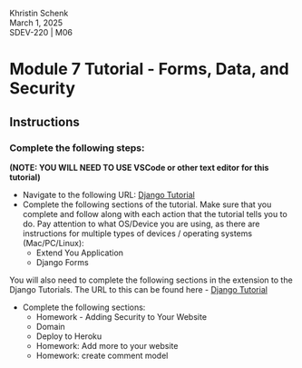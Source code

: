 Khristin Schenk<br>
March 1, 2025<br>
SDEV-220 | M06<br>


# Module 7 Tutorial - Forms, Data, and Security
## Instructions

### Complete the following steps:

**(NOTE: YOU WILL NEED TO USE VSCode or other text editor for this tutorial)**

-   Navigate to the following URL:  [Django Tutorial](https://tutorial.djangogirls.org/en/)
-   Complete the following sections of the tutorial. Make sure that you complete and follow along with each action that the tutorial tells you to do. Pay attention to what OS/Device you are using, as there are instructions for multiple types of devices / operating systems (Mac/PC/Linux):
    -   Extend You Application
    -   Django Forms

You will also need to complete the following sections in the extension to the Django Tutorials. The URL to this can be found here -  [Django Tutorial](https://tutorial-extensions.djangogirls.org/en)

-   Complete the following sections:
    -   Homework - Adding Security to Your Website
    -   Domain
    -   Deploy to Heroku
    -   Homework: Add more to your website
    -   Homework: create comment model

